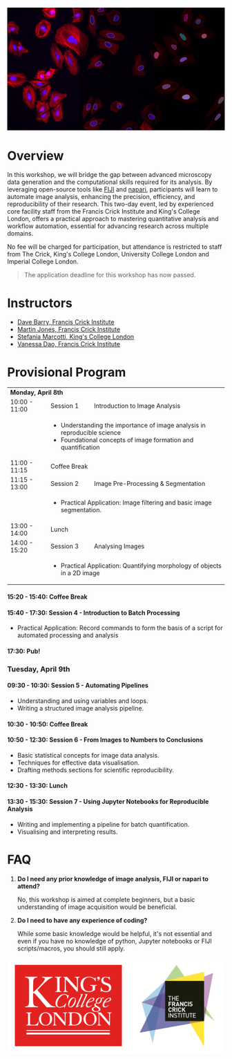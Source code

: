 ![Banner](./Resources/RMS-DAIM_Workshop_Banner_Image.jpg)

# Overview

In this workshop, we will bridge the gap between advanced microscopy data generation and the computational skills required for its analysis. By leveraging open-source tools like [FIJI](https://fiji.sc) and [napari](https://napari.org), participants will learn to automate image analysis, enhancing the precision, efficiency, and reproducibility of their research. This two-day event, led by experienced core facility staff from the Francis Crick Institute and King's College London, offers a practical approach to mastering quantitative analysis and workflow automation, essential for advancing research across multiple domains.

No fee will be charged for participation, but attendance is restricted to staff from The Crick, King's College London, University College London and Imperial College London.

> The application deadline for this workshop has now passed.

# Instructors
* [Dave Barry, Francis Crick Institute](https://www.crick.ac.uk/research/find-a-researcher/david-barry)
* [Martin Jones, Francis Crick Institute](https://www.crick.ac.uk/research/find-a-researcher/martin-jones)
* [Stefania Marcotti, King's College London](https://www.kcl.ac.uk/people/stefania-marcotti)
* [Vanessa Dao, Francis Crick Institute](https://www.crick.ac.uk/research/find-a-researcher/vanessa-dao)

# Provisional Program

<table>
    <tbody>
        <tr>
            <td colspan=3><b>Monday, April 8th</b></td>
        </tr>
        <tr>
            <td>10:00 - 11:00</td>
			<td>Session 1</td>
            <td>Introduction to Image Analysis</td>
        </tr>
        <tr>
            <td></td>
            <td colspan=3>
                <ul>
                    <li>Understanding the importance of image analysis in reproducible science</li>
                    <li>Foundational concepts of image formation and quantification</li>
                </ul>
            </td>
        </tr>
        <tr>
            <td>11:00 - 11:15</td>
            <td colspan=2>Coffee Break</td>
        </tr>
       <tr>
            <td>11:15 - 13:00</td>
			<td>Session 2</td>
            <td>Image Pre-Processing & Segmentation</td>
        </tr>
        <tr>
            <td></td>
            <td colspan=3>
                <ul>
                    <li>Practical Application: Image filtering and basic image segmentation.</li>
                </ul>
            </td>
        </tr>
	<tr>
            <td>13:00 - 14:00</td>
            <td colspan=2>Lunch</td>
        </tr>
	<tr>
            <td>14:00 - 15:20</td>
	    <td>Session 3</td>
            <td>Analysing Images</td>
        </tr>
        <tr>
            <td></td>
            <td colspan=3>
                <ul>
                    <li>Practical Application: Quantifying morphology of objects in a 2D image</li>
                </ul>
            </td>
        </tr>
    </tbody>
</table>

#### 15:20 - 15:40: Coffee Break

#### 15:40 - 17:30: Session 4 - Introduction to Batch Processing

* Practical Application: Record commands to form the basis of a script for automated processing and analysis

#### 17:30: Pub!

### Tuesday, April 9th

#### 09:30 - 10:30: Session 5 - Automating Pipelines

* Understanding and using variables and loops.
* Writing a structured image analysis pipeline.

#### 10:30 - 10:50: Coffee Break

#### 10:50 - 12:30: Session 6 - From Images to Numbers to Conclusions

* Basic statistical concepts for image data analysis.
* Techniques for effective data visualisation.
* Drafting methods sections for scientific reproducibility.

#### 12:30 - 13:30: Lunch

#### 13:30 - 15:30: Session 7 - Using Jupyter Notebooks for Reproducible Analysis

* Writing and implementing a pipeline for batch quantification.
* Visualising and interpreting results.

# FAQ

1. **Do I need any prior knowledge of image analysis, FIJI or napari to attend?**

    No, this workshop is aimed at complete beginners, but a basic understanding of image acquisition would be beneficial.

2. **Do I need to have any experience of coding?**

    While some basic knowledge would be helpful, it's not essential and even if you have no knowledge of python, Jupyter notebooks or FIJI scripts/macros, you should still apply.

![Logos](./Resources/Combined_Logos.png)
